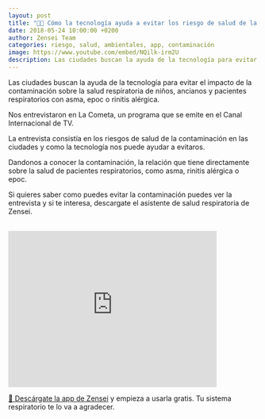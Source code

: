 ```yaml
---
layout: post
title: "🌆📱 Cómo la tecnología ayuda a evitar los riesgo de salud de la contaminación"
date: 2018-05-24 10:00:00 +0200
author: Zensei Team
categories: riesgo, salud, ambientales, app, contaminación
image: https://www.youtube.com/embed/NQilk-irm2U
description: Las ciudades buscan la ayuda de la tecnología para evitar el impacto de la contaminación sobre la salud respiratoria de niños, ancianos y pacientes respiratorios con asma, epoc...
---
```


Las ciudades buscan la ayuda de la tecnología para evitar el impacto de la contaminación sobre la salud respiratoria de niños,
ancianos y pacientes respiratorios con asma, epoc o rinitis alérgica.

Nos entrevistaron en La Cometa, un programa que se emite en el Canal Internacional de TV.

La entrevista consistía en los riesgos de salud de la contaminación en las ciudades y como la tecnología nos puede ayudar a evitaros.

Dandonos a conocer la contaminación, la relación que tiene directamente sobre la salud de pacientes respiratorios, como asma, rinitis alérgica o epoc. 

Si quieres saber como puedes evitar la contaminación puedes ver la entrevista y si te interesa, descargate el asistente de salud respiratoria de Zensei. 


<br>
<iframe class="center-image" width="420" height="315" src="https://www.youtube.com/embed/NQilk-irm2U" frameborder="0" allow="autoplay; encrypted-media" allowfullscreen></iframe>
<br>


[📱 Descárgate la app de Zensei](https://zenseiapp.com) y empieza a usarla gratis. Tu sistema respiratorio te lo va a agradecer.


